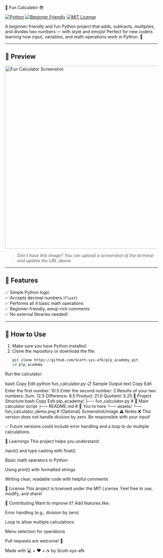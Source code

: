  🎉 Fun Calculator 😎

[![Python](https://img.shields.io/badge/Made%20with-Python-blue?style=flat&logo=python)](https://www.python.org/)
[![Beginner Friendly](https://img.shields.io/badge/Beginner-Friendly-brightgreen)](#)
[![MIT License](https://img.shields.io/badge/License-MIT-lightgrey)](#)

A beginner-friendly and fun Python project that adds, subtracts, multiplies, and divides two numbers — with style and emojis! Perfect for new coders learning how input, variables, and math operations work in Python. 🎈

---

## 📸 Preview

<img src="https://raw.githubusercontent.com/Scott-sys-afk/plp_academy/main/assets/fun_calculator_demo.png" alt="Fun Calculator Screenshot" width="600"/>

> _Don't have this image? You can upload a screenshot of the terminal and update the URL above._

---

## 🚀 Features

✅ Simple Python logic  
✅ Accepts decimal numbers (`float`)  
✅ Performs all 4 basic math operations  
✅ Beginner-friendly, emoji-rich comments  
✅ No external libraries needed!

---

## 🔧 How to Use

1. Make sure you have Python installed.
2. Clone the repository or download the file:
   ```bash
   git clone https://github.com/Scott-sys-afk/plp_academy.git
   cd plp_academy
Run the calculator:

bash
Copy
Edit
python fun_calculator.py
📋 Sample Output
text
Copy
Edit
Enter the first number: 10.5
Enter the second number: 2
Results of your two numbers:
Sum: 12.5
Difference: 8.5
Product: 21.0
Quotient: 5.25
📁 Project Structure
bash
Copy
Edit
plp_academy/
├── fun_calculator.py     # 🎉 Main calculator script
├── README.md             # 📘 You're here
└── assets/
    └── fun_calculator_demo.png  # (Optional) Screenshot/image
⚠️ Notes
❌ This version does not handle division by zero. Be responsible with your input!

✅ Future versions could include error handling and a loop to do multiple calculations.

🧠 Learnings
This project helps you understand:

input() and type casting with float()

Basic math operators in Python

Using print() with formatted strings

Writing clear, readable code with helpful comments

📄 License
This project is licensed under the MIT License. Feel free to use, modify, and share!

🙌 Contributing
Want to improve it? Add features like:

Error handling (e.g., division by zero)

Loop to allow multiple calculations

Menu selection for operations

Pull requests are welcome! 🎯

Made with 💻 + ❤️ + ☕ by Scott-sys-afk
